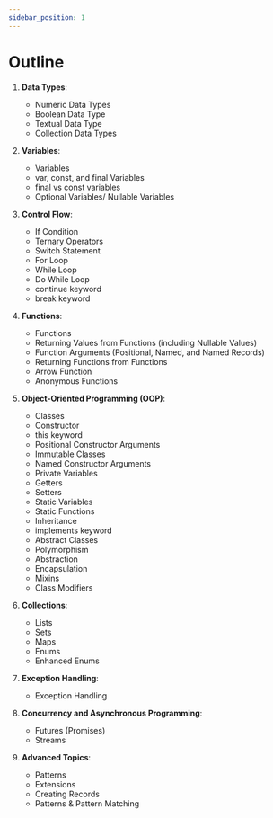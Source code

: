 ```yaml
---
sidebar_position: 1
---
```


# Outline
1. **Data Types**:
   - Numeric Data Types
   - Boolean Data Type
   - Textual Data Type
   - Collection Data Types

2. **Variables**:
   - Variables
   - var, const, and final Variables
   - final vs const variables
   - Optional Variables/ Nullable Variables

3. **Control Flow**:
   - If Condition
   - Ternary Operators
   - Switch Statement
   - For Loop
   - While Loop
   - Do While Loop
   - continue keyword
   - break keyword

4. **Functions**:
   - Functions
   - Returning Values from Functions (including Nullable Values)
   - Function Arguments (Positional, Named, and Named Records)
   - Returning Functions from Functions
   - Arrow Function
   - Anonymous Functions

5. **Object-Oriented Programming (OOP)**:
   - Classes
   - Constructor
   - this keyword
   - Positional Constructor Arguments
   - Immutable Classes
   - Named Constructor Arguments
   - Private Variables
   - Getters
   - Setters
   - Static Variables
   - Static Functions
   - Inheritance
   - implements keyword
   - Abstract Classes
   - Polymorphism
   - Abstraction
   - Encapsulation
   - Mixins
   - Class Modifiers

6. **Collections**:
   - Lists
   - Sets
   - Maps
   - Enums
   - Enhanced Enums

7. **Exception Handling**:
   - Exception Handling

8. **Concurrency and Asynchronous Programming**:
   - Futures (Promises)
   - Streams

9. **Advanced Topics**:
   - Patterns
   - Extensions
   - Creating Records
   - Patterns & Pattern Matching
